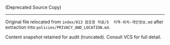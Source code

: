 (Deprecated Source Copy)

---
Original file relocated from `index/013 참조용 자료/5  지역-위치-개인정보.md` after extraction into `policies/PRIVACY_AND_LOCATION.md`.

Content snapshot retained for audit (truncated). Consult VCS for full detail.
